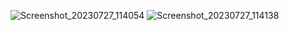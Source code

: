![Screenshot_20230727_114054](https://github.com/saurabhgupta8052/Design_of_UAV_in_solidworks.github.io/assets/122203873/3363ff4d-b1be-4bac-83af-61c9594f9587)
![Screenshot_20230727_114138](https://github.com/saurabhgupta8052/Design_of_UAV_in_solidworks.github.io/assets/122203873/f313292d-9632-4136-a3b8-b5e2eece6f32)
